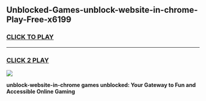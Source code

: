 
## Unblocked-Games-unblock-website-in-chrome-Play-Free-x6199
<h3>
<a href="https://premium76.site?title=unblock-website-in-chrome&ref=21A">CLICK TO PLAY</a></h3>
<hr>

<h3>
<a href="https://premium76.site?title=unblock-website-in-chrome&ref=21A">CLICK 2 PLAY</a>
  
</h3>

<a href="https://premium76.site?title=unblock-website-in-chrome&ref=21A"><img src="https://clearcache.store/games.png"></a>


**unblock-website-in-chrome games unblocked: Your Gateway to Fun and Accessible Online Gaming**
